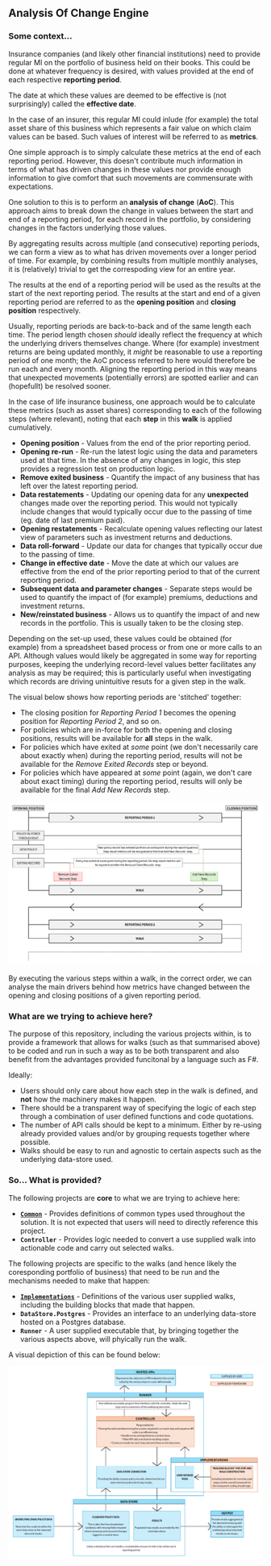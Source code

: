 
## Analysis Of Change Engine

### Some context...

Insurance companies (and likely other financial institutions) need to provide regular MI on the portfolio of business held on their books. This could be done at whatever frequency is desired, with values provided at the end of each respective **reporting period**.

The date at which these values are deemed to be effective is (not surprisingly) called the **effective date**.

In the case of an insurer, this regular MI could inlude (for example) the total asset share of this business which represents a fair value on which claim values can be based. Such values of interest will be referred to as **metrics**.

One simple approach is to simply calculate these metrics at the end of each reporting period. However, this doesn't contribute much information in terms of what has driven changes in these values nor provide enough information to give comfort that such movements are commensurate with expectations.

One solution to this is to perform an **analysis of change** (**AoC**). This approach aims to break down the change in values between the start and end of a reporting period, for each record in the portfolio, by considering changes in the factors underlying those values.

By aggregating results across multiple (and consecutive) reporting periods, we can form a view as to what has driven movements over a longer period of time. For example, by combining results from multiple monthly analyses, it is (relatively) trivial to get the correspoding view for an entire year.

The results at the end of a reporting period will be used as the results at the start of the next reporting period. The results at the start and end of a given reporting period are referred to as the **opening position** and **closing position** respectively.

Usually, reporting periods are back-to-back and of the same length each time. The period length chosen _should_ ideally reflect the frequency at which the underlying drivers themselves change. Where (for example) investment returns are being updated monthly, it _might_ be reasonable to use a reporting period of one month; the AoC process referred to here would therefore be run each and every month. Aligning the reporting period in this way means that unexpected movements (potentially errors) are spotted earlier and can (hopefullt) be resolved sooner.

In the case of life insurance business, one approach would be to calculate these metrics (such as asset shares) corresponding to each of the following steps (where relevant), noting that each **step** in this **walk** is applied cumulatively.

* **Opening position** - Values from the end of the prior reporting period.
* **Opening re-run** - Re-run the latest logic using the data and parameters used at that time. In the absence of any changes in logic, this step provides a regression test on production logic.
* **Remove exited business** - Quantify the impact of any business that has left over the latest reporting period.
* **Data restatements** - Updating our opening data for any **unexpected** changes made over the reporting period. This would not typically include changes that would typically occur due to the passing of time (eg. date of last premium paid).
* **Opening restatements** - Recalculate opening values reflecting our latest view of parameters such as investment returns and deductions.
* **Data roll-forward** - Update our data for changes that typically occur due to the passing of time.
* **Change in effective date** - Move the date at which our values are effective from the end of the prior reporting period to that of the current reporting period.
* **Subsequent data and parameter changes** - Separate steps would be used to quantify the impact of (for example) premiums, deductions and investment returns.
* **New/reinstated business** - Allows us to quantify the impact of and new records in the portfolio. This is usually taken to be the closing step.

Depending on the set-up used, these values could be obtained (for example) from a spreadsheet based process or from one or more calls to an API. Although values would likely be aggregated in some way for reporting purposes, keeping the underlying record-level values better facilitates any analysis as may be required; this is particularly useful when investigating which records are driving unintuitive resuts for a given step in the walk.

The visual below shows how reporting periods are 'stitched' together:

* The closing position for _Reporting Period 1_ becomes the opening position for _Reporting Period 2_, and so on.
* For policies which are in-force for both the opening and closing positions, results will be available for **all** steps in the walk.
* For policies which have exited at _some_ point (we don't necessarily care about exactly when) during the reporting period, results will not be available for the _Remove Exited Records_ step or beyond.
* For policies which have appeared at _some_ point (again, we don't care about exact timing) during the reporting period, results will only be available for the final _Add New Records_ step.

![](Documentation/policyflow.png)

By executing the various steps within a walk, in the correct order, we can analyse the main drivers behind how metrics have changed between the opening and closing positions of a given reporting period.

### What are we trying to achieve here?

The purpose of this repository, including the various projects within, is to provide a framework that allows for walks (such as that summarised above) to be coded and run in such a way as to be both transparent and also benefit from the advantages provided funcitonal by a language such as F#.

Ideally:

* Users should only care about how each step in the walk is defined, and **not** how the machinery makes it happen.
* There should be a transparent way of specifying the logic of each step through a combination of user defined functions and code quotations.
* The number of API calls should be kept to a minimum. Either by re-using already provided values and/or by grouping requests together where possible.
* Walks should be easy to run and agnostic to certain aspects such as the underlying data-store used.


### So... What is provided?

The following projects are **core** to what we are trying to achieve here:

* [**`Common`**](Common/README.md) - Provides definitions of common types used throughout the solution. It is not expected that users will need to directly reference this project.
* **`Controller`** - Provides logic needed to convert a use supplied walk into actionable code and carry out selected walks.

The following projects are specific to the walks (and hence likely the coresponding portfolio of business) that need to be run and the mechanisms needed to make that happen:

* [**`Implementations`**](Implementations/README.md) - Definitions of the various user supplied walks, including the building blocks that made that happen.
* **`DataStore.Postgres`** - Provides an interface to an underlying data-store hosted on a Postgres database.
* **`Runner`** - A user supplied executable that, by bringing together the various aspects above, will phyically run the walk.

A visual depiction of this can be found below:

![](Documentation/overall.png)


